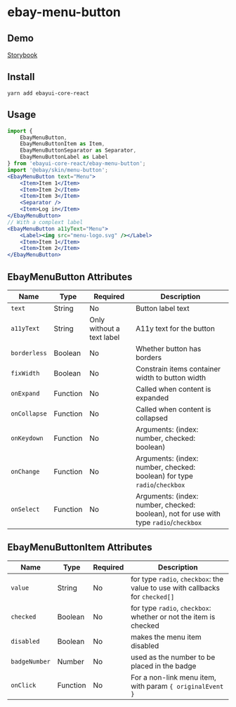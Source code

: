 # ebay-menu-button

## Demo
[Storybook](https://pages.github.corp.ebay.com/React/ebayui-core-react/master/?path=/story/ebay-menu-button--default)

## Install
```
yarn add ebayui-core-react
```

## Usage
```jsx harmony
import {
    EbayMenuButton,
    EbayMenuButtonItem as Item,
    EbayMenuButtonSeparator as Separator,
    EbayMenuButtonLabel as Label
} from 'ebayui-core-react/ebay-menu-button';
import '@ebay/skin/menu-button';
<EbayMenuButton text="Menu">
    <Item>Item 1</Item>
    <Item>Item 2</Item>
    <Item>Item 3</Item>
    <Separator />
    <Item>Log in</Item>
</EbayMenuButton>
// With a complext label
<EbayMenuButton a11yText="Menu">
    <Label><img src="menu-logo.svg" /></Label>
    <Item>Item 1</Item>
    <Item>Item 2</Item>
</EbayMenuButton>
```

## EbayMenuButton Attributes

Name | Type | Required | Description
--- | --- | --- | ---
`text` | String | No | Button label text
`a11yText` | String | Only without a text label | A11y text for the button
`borderless` | Boolean | No | Whether button has borders
`fixWidth` | Boolean | No | Constrain items container width to button width
`onExpand` | Function | No | Called when content is expanded
`onCollapse` | Function | No | Called when content is collapsed
`onKeydown` | Function | No | Arguments: (index: number, checked: boolean)
`onChange` | Function | No | Arguments: (index: number, checked: boolean) for type `radio`/`checkbox`
`onSelect` | Function | No | Arguments: (index: number, checked: boolean), not for use with type `radio`/`checkbox`

## EbayMenuButtonItem Attributes

Name | Type | Required | Description
--- | --- | --- | ---
`value` | String | No | for type `radio`, `checkbox`: the value to use with callbacks for `checked[]`
`checked` | Boolean | No | for type `radio`, `checkbox`: whether or not the item is checked
`disabled` | Boolean | No | makes the menu item disabled
`badgeNumber` | Number | No | used as the number to be placed in the badge
`onClick` | Function | No | For a non-link menu item, with param `{ originalEvent }`